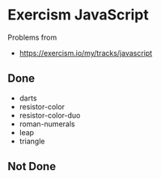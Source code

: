 # Exercism JavaScript

Problems from

- https://exercism.io/my/tracks/javascript

## Done

- darts
- resistor-color
- resistor-color-duo
- roman-numerals
- leap
- triangle

## Not Done
